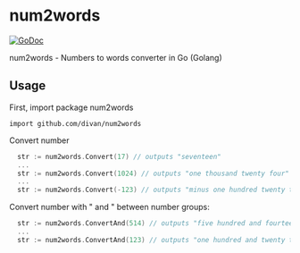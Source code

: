 # num2words

[![GoDoc](https://godoc.org/github.com/divan/num2words?status.svg)](https://godoc.org/github.com/divan/num2words)

num2words - Numbers to words converter in Go (Golang)

## Usage

First, import package num2words

`import github.com/divan/num2words`

Convert number

```go
  str := num2words.Convert(17) // outputs "seventeen"
  ...
  str := num2words.Convert(1024) // outputs "one thousand twenty four"
  ...
  str := num2words.Convert(-123) // outputs "minus one hundred twenty three"
```

Convert number with " and " between number groups:

```go
  str := num2words.ConvertAnd(514) // outputs "five hundred and fourteen"
  ...
  str := num2words.ConvertAnd(123) // outputs "one hundred and twenty three"
```
